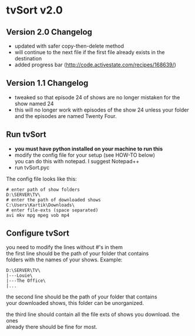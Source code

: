 # tvSort v2.0

Version 2.0 Changelog
---
* updated with safer copy-then-delete method
* will continue to the next file if the first file already exists in the destination
* added progress bar (http://code.activestate.com/recipes/168639/)

Version 1.1 Changelog
---
* tweaked so that episode 24 of shows are no longer mistaken for the show named 24
* this will no longer work with episodes of the show 24 unless your folder and the episodes are named Twenty Four.

Run tvSort
---
* **you must have python installed on your machine to run this**  
* modify the config file for your setup (see HOW-TO below)  
   you can do this with notepad. I suggest Notepad++  
* run tvSort.pyc  

The config file looks like this:
```
# enter path of show folders
D:\SERVER\TV\
# enter the path of downloaded shows
C:\Users\Kartik\Downloads\
# enter file-exts (space separated)
avi mkv mpg mpeg vob mp4
```

Configure tvSort
---
you need to modify the lines without #'s in them  
the first line should be the path of your folder that contains  
folders with the names of your shows. Example:  
```
D:\SERVER\TV\  
|---Louie\  
|---The Office\  
|...
```
the second line should be the path of your folder that contains  
your downloaded shows, this folder can be unorganized.  
  
the third line should contain all the file exts of shows you download. the ones  
already there should be fine for most.  